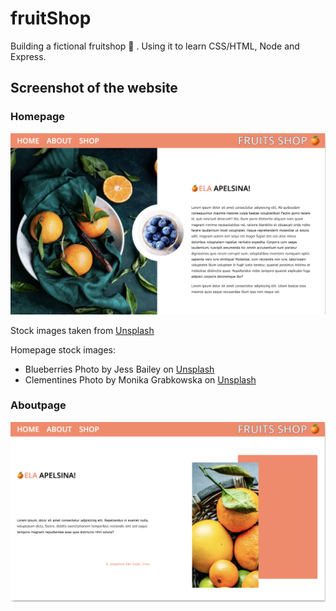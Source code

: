 # fruitShop
Building a fictional fruitshop 🍉 . Using it to learn CSS/HTML, Node and Express. 

## Screenshot of the website
### Homepage
![Screenshot](screenshot_homepage.png)

Stock images taken from [Unsplash](https://unsplash.com/)

Homepage stock images:  

- Blueberries Photo by Jess Bailey on [Unsplash](https://unsplash.com/photos/0uns8eQn_g8)
- Clementines Photo by Monika Grabkowska on [Unsplash](https://unsplash.com/photos/qSkWlOBHia0)

### Aboutpage
![Screenshot](screenshot_aboutpage.png)
